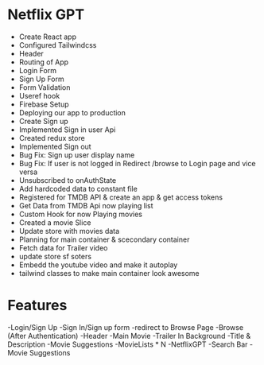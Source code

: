 # Netflix GPT

 - Create React app
 - Configured Tailwindcss
 - Header
 - Routing of App
 - Login Form
 - Sign Up Form
 - Form Validation
 - Useref hook
 - Firebase Setup
 - Deploying our app to production
 - Create Sign up
 - Implemented Sign in user Api
 - Created redux store
 - Implemented Sign out 
 - Bug Fix: Sign up user display name
 - Bug Fix: If user is not logged in Redirect /browse to Login page and vice versa
 - Unsubscribed to onAuthState
 - Add hardcoded data to constant file
 - Registered for TMDB API & create an app & get access tokens
 - Get Data from TMDB Api now playing list
 - Custom Hook for now Playing movies
 - Created a movie Slice
 - Update store with movies data
 - Planning for main container & scecondary container
- Fetch data for Trailer video
 - update store sf soters
 - Embedd the youtube video and make it autoplay
 - tailwind classes to make main container look awesome
 
 # Features
 -Login/Sign Up
    -Sign In/Sign up form
    -redirect to Browse Page
 -Browse (After Authentication)
    -Header
    -Main Movie
        -Trailer In Background
        -Title & Description
        -Movie Suggestions
           -MovieLists * N
-NetflixGPT
    -Search Bar
    -Movie Suggestions
                  